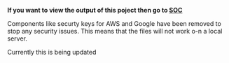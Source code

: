 **If you want to view the output of this poject then go to [SOC](http://ec2-3-8-195-243.eu-west-2.compute.amazonaws.com/SOC/)**

Components like securty keys for AWS and Google have been removed to stop any security issues. This means that the files will not work o-n a local server. 

Currently this is being updated
